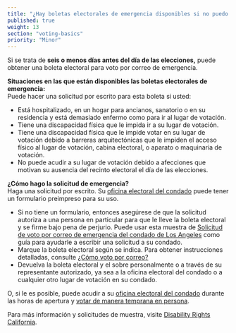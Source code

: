 ```yaml
---
title: "¿Hay boletas electorales de emergencia disponibles si no puedo llegar al lugar de votación el día de las elecciones?"
published: true
weight: 13
section: "voting-basics"
priority: "Minor"
---
```

Si se trata de **seis o menos días antes del día de las elecciones,** puede obtener una boleta electoral para voto por correo de emergencia. 

**Situaciones en las que están disponibles las boletas electorales de emergencia:**  
Puede hacer una solicitud por escrito para esta boleta si usted:  
- Está hospitalizado, en un hogar para ancianos, sanatorio o en su residencia y está demasiado enfermo como para ir al lugar de votación.
- Tiene una discapacidad física que le impida ir a su lugar de votación.
- Tiene una discapacidad física que le impide votar en su lugar de votación debido a barreras arquitectónicas que le impiden el acceso físico al lugar de votación, cabina electoral, o aparato o maquinaria de votación.
- No puede acudir a su lugar de votación debido a afecciones que motivan su ausencia del recinto electoral el día de las elecciones.

**¿Cómo hago la solicitud de emergencia?**  
Haga una solicitud por escrito. Su [oficina electoral del condado](#section-election-office-contact) puede tener un formulario preimpreso para su uso. 
- Si no tiene un formulario, entonces asegúrese de que la solicitud autoriza a una persona en particular para que le lleve la boleta electoral y se firme bajo pena de perjurio. 
	Puede usar esta muestra de [Solicitud de voto por correo de emergencia del condado de Los Angeles](https://www.lavote.net/documents/emergency-vote-by-mail-application.pdf) como guía para ayudarle a escribir una solicitud a su condado.
- Marque la boleta electoral según se indica. Para obtener instrucciones detalladas, consulte [¿Cómo voto por correo?](#menu-item-vote-by-mail)  
- Devuelva la boleta electoral y el sobre personalmente o a través de su representante autorizado, ya sea a la oficina electoral del condado o a cualquier otro lugar de votación en su condado. 

O, si le es posible, puede acudir a su [oficina electoral del condado](#section-election-office-contact) durante las horas de apertura y [votar de manera temprana en persona](#menu-item-vote-early-in-person).  

Para más información y solicitudes de muestra, visite [Disability Rights California](https://www.disabilityrightsca.org/system/files/file-attachments/541701.pdf).

